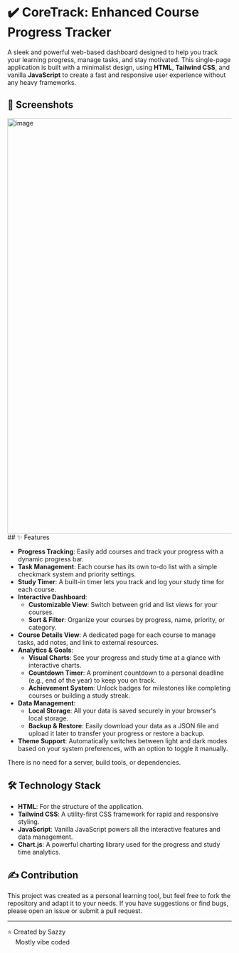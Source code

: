 # ✔️ CoreTrack: Enhanced Course Progress Tracker

A sleek and powerful web-based dashboard designed to help you track your learning progress, manage tasks, and stay motivated. This single-page application is built with a minimalist design, using **HTML**, **Tailwind CSS**, and vanilla **JavaScript** to create a fast and responsive user experience without any heavy frameworks.

## 📸 Screenshots

<img width="1889" height="931" alt="image" src="https://github.com/user-attachments/assets/89284c8f-55a3-4ac1-a15c-1164ed970012" />
## ✨ Features

- **Progress Tracking**: Easily add courses and track your progress with a dynamic progress bar.
- **Task Management**: Each course has its own to-do list with a simple checkmark system and priority settings.
- **Study Timer**: A built-in timer lets you track and log your study time for each course.
- **Interactive Dashboard**:
    - **Customizable View**: Switch between grid and list views for your courses.
    - **Sort & Filter**: Organize your courses by progress, name, priority, or category.
- **Course Details View**: A dedicated page for each course to manage tasks, add notes, and link to external resources.
- **Analytics & Goals**:
    - **Visual Charts**: See your progress and study time at a glance with interactive charts.
    - **Countdown Timer**: A prominent countdown to a personal deadline (e.g., end of the year) to keep you on track.
    - **Achievement System**: Unlock badges for milestones like completing courses or building a study streak.
- **Data Management**:
    - **Local Storage**: All your data is saved securely in your browser's local storage.
    - **Backup & Restore**: Easily download your data as a JSON file and upload it later to transfer your progress or restore a backup.
- **Theme Support**: Automatically switches between light and dark modes based on your system preferences, with an option to toggle it manually.

There is no need for a server, build tools, or dependencies.


## 🛠️ Technology Stack

-   **HTML**: For the structure of the application.
-   **Tailwind CSS**: A utility-first CSS framework for rapid and responsive styling.
-   **JavaScript**: Vanilla JavaScript powers all the interactive features and data management.
-   **Chart.js**: A powerful charting library used for the progress and study time analytics.

## ✍️ Contribution

This project was created as a personal learning tool, but feel free to fork the repository and adapt it to your needs. If you have suggestions or find bugs, please open an issue or submit a pull request.

---
<p>⭐ Created by Sazzy <br>
   &emsp; Mostly vibe coded</p>
